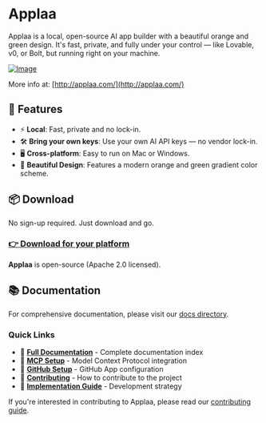 # Applaa

Applaa is a local, open-source AI app builder with a beautiful orange and green design. It's fast, private, and fully under your control — like Lovable, v0, or Bolt, but running right on your machine.

[![Image](https://github.com/user-attachments/assets/f6c83dfc-6ffd-4d32-93dd-4b9c46d17790)](http://applaa.com/)

More info at: [http://applaa.com/](http://applaa.com/)

## 🚀 Features

- ⚡️ **Local**: Fast, private and no lock-in.
- 🛠 **Bring your own keys**: Use your own AI API keys — no vendor lock-in.
- 🖥️ **Cross-platform**: Easy to run on Mac or Windows.
- 🎨 **Beautiful Design**: Features a modern orange and green gradient color scheme.

## 📦 Download

No sign-up required. Just download and go.

### [👉 Download for your platform](https://www.applaa.com/#download)

**Applaa** is open-source (Apache 2.0 licensed).

## 📚 Documentation

For comprehensive documentation, please visit our [docs directory](./docs/README.md).

### Quick Links

- 📖 **[Full Documentation](./docs/README.md)** - Complete documentation index
- 🔌 **[MCP Setup](./docs/mcp/LOCAL_MCP_SETUP.md)** - Model Context Protocol integration
- 🐙 **[GitHub Setup](./docs/github/GITHUB_APP_SETUP.md)** - GitHub App configuration
- 🤝 **[Contributing](./CONTRIBUTING.md)** - How to contribute to the project
- 🚀 **[Implementation Guide](./docs/implementation/APPLAA_IMPLEMENTATION_STRATEGY.md)** - Development strategy

If you're interested in contributing to Applaa, please read our [contributing guide](./docs/contributing/CONTRIBUTING.md).
